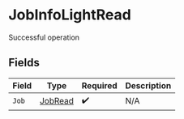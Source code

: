 # JobInfoLightRead

Successful operation


## Fields

| Field                                     | Type                                      | Required                                  | Description                               |
| ----------------------------------------- | ----------------------------------------- | ----------------------------------------- | ----------------------------------------- |
| `Job`                                     | [JobRead](../../models/shared/jobread.md) | :heavy_check_mark:                        | N/A                                       |